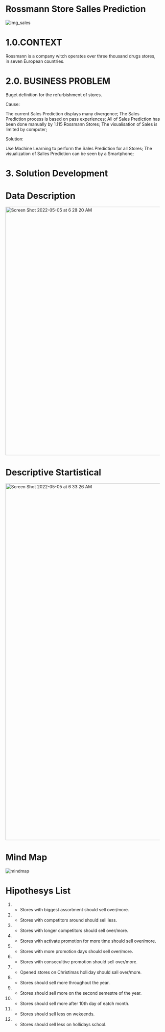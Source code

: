# Rossmann Store Salles Prediction
![img_sales](https://user-images.githubusercontent.com/97919969/166930775-427d80e9-5dab-4ce6-9db1-60f30bfa117d.jpeg)
# 1.0.CONTEXT
Rossmann is a company witch operates over three thousand drugs stores, in seven European countries. 
# 2.0. BUSINESS PROBLEM
Buget definition for the refurbishment of stores.

Cause:

The current Sales Prediction displays many divergence;
The Sales Prediction process is based on pass experiences;
All of Sales Prediction has been done manually by 1.115 Rossmann Stores;
The visualisation of Sales is limited by computer;

Solution:

Use Machine Learning to perform the Sales Prediction for all Stores;
The visualization of Salles Prediction can be seen by a Smartphone;
# 3. Solution Development 
# Data Description
<img width="810" alt="Screen Shot 2022-05-05 at 6 28 20 AM" src="https://user-images.githubusercontent.com/97919969/166934049-8d2696e8-2d0e-4d58-975d-887d850e56fb.png">

# Descriptive Startistical 

<img width="1163" alt="Screen Shot 2022-05-05 at 6 33 26 AM" src="https://user-images.githubusercontent.com/97919969/166934613-210e6512-5f60-4d12-9869-b5755179ea43.png">

# Mind Map

![mindmap](https://user-images.githubusercontent.com/97919969/166935606-b2b1f351-f1a1-4ab8-9875-6db250e04732.png)

# Hipothesys List 

 1. - Stores with biggest assortment should sell over/more.
 2. - Stores with competitors around should sell less.
 3. - Stores with longer competitors should sell over/more.
 4. - Stores with activate promotion for more time should sell over/more.
 5. - Stores with more promotion days should sell over/more.
 6. - Stores with consecultive promotion should sell over/more.
 7. - Opened stores on Christimas holliday should sall over/more.
 8. - Stores should sell more throughout the year.
 9. - Stores should sell more on the second semestre of the year.
 10. - Stores  should sell more after 10th day of eatch month.
 11. - Stores should sell less on wekeends.
 12. - Stores should sell less on hollidays school.
